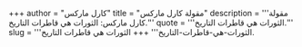 +++
author = "كارل ماركس"
title = "مقولة كارل ماركس"
description = '''مقولة كارل ماركس: الثورات هي قاطرات التاريخ.'''
quote = '''الثورات هي قاطرات التاريخ.'''
slug = '''الثورات-هي-قاطرات-التاريخ'''
+++
الثورات هي قاطرات التاريخ.
